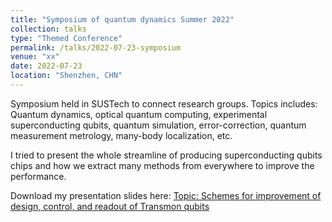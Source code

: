 ```yaml
---
title: "Symposium of quantum dynamics Summer 2022"
collection: talks
type: "Themed Conference"
permalink: /talks/2022-07-23-symposium
venue: "xx"
date: 2022-07-23
location: "Shenzhen, CHN"
---
```


Symposium held in SUSTech to connect research groups. Topics includes: Quantum dynamics, optical quantum computing, experimental superconducting qubits, quantum simulation, error-correction, quantum measurement metrology, many-body localization, etc. 

I tried to present the whole streamline of producing superconducting qubits chips and how we extract many methods from everywhere to improve the performance.

Download my presentation slides here:
[Topic: Schemes for improvement of design, control, and readout of
Transmon qubits](http://lockonchen.github.io/files/Present_my_projects.pdf)
